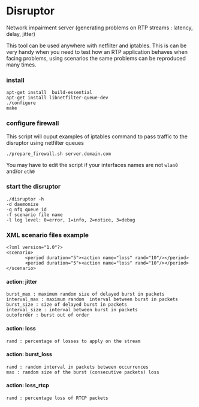 # Disruptor
 Network impairment server (generating problems on RTP streams : latency, delay, jitter)
 
 This tool can be used anywhere with netfilter and iptables.
 This is can be very handy when you need to test how an RTP application behaves when facing problems, using scenarios the same problems can be reproduced many times.
 
### install
 ```
 apt-get install  build-essential
 apt-get install libnetfilter-queue-dev
 ./configure
 make
 ```
### configure firewall
 This script will ouput examples of iptables command to pass traffic to the disruptor using netfilter queues
 ```
 ./prepare_firewall.sh server.domain.com
 ```
 You may have to edit the script if your interfaces names are not `wlan0` and/or `eth0`
### start the disruptor
```
./disruptor -h
-d daemonize
-q nfq queue id
-f scenario file name
-l log level: 0=error, 1=info, 2=notice, 3=debug
```
### XML scenario files example ###
```
<?xml version="1.0"?>
<scenario>
       <period duration="5"><action name="loss" rand="10"/></period>
       <period duration="5"><action name="loss" rand="10"/></period>
</scenario>
```
####  action: jitter ####
```
burst_max : maximum random size of delayed burst in packets
interval_max : maximum random  interval between burst in packets
burst_size : size of delayed burst in packets
interval_size : interval between burst in packets
outoforder : burst out of order
```
#### action: loss ####
```
rand : percentage of losses to apply on the stream
```

#### action: burst_loss ####
```
rand : random interval in packets between occurrences
max : random size of the burst (consecutive packets) loss
```

#### action: loss_rtcp ####
```
rand : percentage loss of RTCP packets
```


